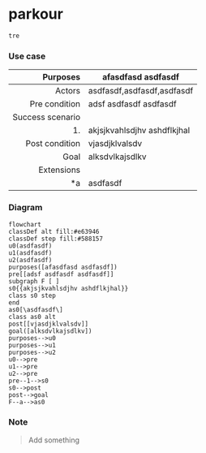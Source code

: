 # parkour

`tre`

### Use case

|         Purposes | afasdfasd asdfasdf          |
| ---------------: | --------------------------- |
|           Actors | asdfasdf,asdfasdf,asdfasdf  |
|    Pre condition | adsf asdfasdf asdfasdf      |
| Success scenario |                             |
|               1. | akjsjkvahlsdjhv ashdflkjhal |
|   Post condition | vjasdjklvalsdv              |
|             Goal | alksdvlkajsdlkv             |
|       Extensions |                             |
|              \*a | asdfasdf                    |

### Diagram

```mermaid
flowchart
classDef alt fill:#e63946
classDef step fill:#588157
u0(asdfasdf)
u1(asdfasdf)
u2(asdfasdf)
purposes([afasdfasd asdfasdf])
pre[[adsf asdfasdf asdfasdf]]
subgraph F [ ]
s0{{akjsjkvahlsdjhv ashdflkjhal}}
class s0 step
end
as0[\asdfasdf\]
class as0 alt
post[[vjasdjklvalsdv]]
goal([alksdvlkajsdlkv])
purposes-->u0
purposes-->u1
purposes-->u2
u0-->pre
u1-->pre
u2-->pre
pre--1-->s0
s0-->post
post-->goal
F--a-->as0
```

### Note

> Add something
